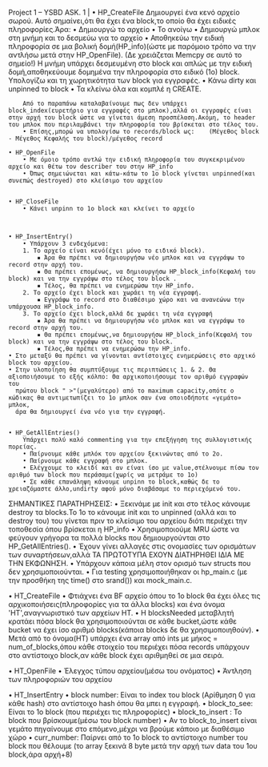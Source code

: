 Project 1 – YSBD
ASK. 1  |
    • HP_CreateFile
        Δημιουργεί ένα κενό αρχείο σωρού.
        Αυτό σημαίνει,ότι θα έχει ένα block,το οποίο θα έχει ειδικές πληροφορίες.Άρα:
        • Δημιουργώ το αρχείο
        • Το ανοίγω
        • Δημιουργώ μπλοκ στη μνήμη και το δεσμεύω για το αρχείο
        • Αποθηκεύω την ειδική πληροφορία σε μια βολική δομή(HP_info)(ώστε με παρόμοιο τρόπο να την αντλήσω μετά στην HP_OpenFile).
            (Δε χρειάζεται Memcpy σε αυτό το σημείο!)
            Η μνήμη υπάρχει δεσμευμένη στο block και απλώς με την ειδική δομή,αποθηκεύουμε δομημένα την πληροφορία στο ειδικό (1ο) block.
            Υπολογίζω και τη χωρητικότητα των block για εγγραφές.
        • Κάνω dirty και unpinned το block
        • Τα κλείνω όλα και κομπλέ η CREATE.


        Από το παραπάνω καταλαβαίνουμε πως δεν υπάρχει block_index(ευρετήριο για εγγραφές στο μπλοκ),αλλά οι εγγραφές είναι στην αρχή του block ώστε να γίνεται άμεση προσπέλαση.Ακόμη, το header του μπλοκ που περιλαμβάνει την πληροφορία του βρίσκεται στο τέλος του.
        • Επίσης,μπορώ να υπολογίσω το records/block ως:    (Μέγεθος block  - Μέγεθος Κεφαλής του block)/μέγεθος record

    • HP_OpenFile
        • Με όμοιο τρόπο αντλώ την ειδική πληροφορία του συγκεκριμένου αρχείο και θέτω τον describer του στην HP_info
        • Όπως σημειώνεται και κάτω-κάτω το 1ο block γίνεται unpinned(και συνεπώς destroyed) στο κλείσιμο του αρχείου
 

    • HP_CloseFile
        • Κάνει unpinn το 1ο block και κλείνει το αρχείο
 


    • HP_InsertEntry()
        • Υπάρχουν 3 ενδεχόμενα:
        1. Το αρχείο είναι κενό(έχει μόνο το ειδικό block).
            ▪ Άρα θα πρέπει να δημιουργήσω νέο μπλοκ και να εγγράψω το record στην αρχή του.
            ▪ Θα πρέπει επομένως, να δημιουργήσω HP_block_info(Κεφαλή του block) και να την εγγράψω στο τέλος του block .
            ▪ Τέλος, θα πρέπει να ενημερώσω την HP_info.
        2. Το αρχείο έχει block και χωράει τη νέα εγγραφή.
            ▪ Εγγράφω το record στο διαθέσιμο χώρο και να ανανεώνω την υπάρχουσα HP_block_info.
        3. Το αρχείο έχει block,αλλά δε χωράει τη νέα εγγραφή
            ▪ Άρα θα πρέπει να δημιουργήσω νέο μπλοκ και να εγγράψω το record στην αρχή του.
            ▪ Θα πρέπει επομένως,να δημιουργήσω HP_block_info(Κεφαλή του block) και να την εγγράψω στο τέλος του block.
            ▪ Τέλος,θα πρέπει να ενημερώσω την HP_info.
    • Στο μεταξύ θα πρέπει να γίνονται αντίστοιχες ενημερώσεις στο αρχικό block του αρχείου.
    • Στην υλοποίηση θα συμπτύξουμε τις περιπτώσεις 1. & 2. Θα αξιοποιήσουμε το εξής κόλπο: Θα αρχικοποιήσουμε τον αριθμό εγγραφών του 
      πρώτου block " >"(μεγαλύτερο) από το maximum capacity,οπότε ο κώδικας θα αντιμετωπίζει το 1ο μπλοκ σαν ένα οποιοδήποτε «γεμάτο» μπλοκ,
      άρα θα δημιουργεί ένα νέο για την εγγραφή.


    • HP_GetAllEntries()
        Υπάρχει πολύ καλό commenting για την επεξήγηση της συλλογιστικής πορείας.
        • Παίρνουμε κάθε μπλόκ του αρχείου ξεκινώντας από το 2ο.
        • Παίρνουμε κάθε εγγραφή στο μπλοκ.
        • Ελέγχουμε το κλειδί και αν είναι ίσο με value,στέλνουμε πίσω τον αριθμό των block που περάσαμε(χωρίς να μετράμε το 1ο)
        • Σε κάθε επανάληψη κάνουμε unpinn το block,καθώς δε το χρειαζόμαστε άλλο,undirty αφού μόνο διαβάσαμε το περιεχόμενό του.
        


ΣΗΜΑΝΤΙΚΕΣ ΠΑΡΑΤΗΡΗΣΕΙΣ:
    • Ξεκινάμε με init και στο τέλος κάνουμε destroy τα blocks.Το 1ο το κάνουμε init και το unpinned (αλλά και το destroy του) του γίνεται πριν το κλείσιμο του αρχείου διότι περιέχει την τοποθεσία όπου βρίσκεται η HP_info
    • Χρησιμοποιούμε MRU ώστε να φεύγουν γρήγορα τα πολλά blocks που δημιουργούνται στο HP_GetAllEntries().
    • Έχουν γίνει αλλαγές στις ονομασίες των ορισμάτων των συναρτήσεων,αλλά ΤΑ ΠΡΩΤΟΤΥΠΑ ΕΧΟΥΝ ΔΙΑΤΗΡΗΘΕΙ ΙΔΙΑ ΜΕ ΤΗΝ ΕΚΦΩΝΗΣΗ.
    • Υπάρχουν κάποια μέλη στον ορισμό των structs που δεν χρησιμοποιούνται.
    • Για testing χρησιμοποιήθηκαν οι hp_main.c (με την προσθήκη της time() στο srand()) και mock_main.c.


• HT_CreateFile
    • Φτιάχνει ένα BF αρχείο όπου το 1ο block θα έχει όλες τις αρχικοποιήσεις(πληροφορίες για τα άλλα blocks) και ένα όνομα 'ΗΤ',αναγνωριστικό των αρχείων HT.
    • Η blocksNeeded μεταβλητή κρατάει πόσα block θα χρησιμοποιούνται σε κάθε bucket,ώστε κάθε bucket να έχει ίσο αριθμό blocks(κάποια blocks δε θα χρησιμοποιηθούν).
    • Μετά από το όνομα(HT) υπάρχει ένα array από ints με μήκος = num_of_blocks,όπου κάθε στοιχείο του περιέχει πόσα records υπάρχουν στο αντίστοιχο block,αν κάθε block έχει αριθμηθεί σε μια σειρά.

• HT_OpenFile
    • Έλεγχος τύπου αρχείου(μέσω του ονόματος)
    • Άντληση των πληροφοριών του αρχείου

• HT_InsertEntry
    • block number: Είναι το index του block (Αρίθμηση 0 για κάθε hash) στο αντίστοιχο hash όπου θα μπει η εγγραφή.
    • block_to_see: Είναι το 1ο block (που περιέχει τις πληροφορίες)
    • block_to_insert : Το block που βρίσκουμε(μέσω του block number)
    • Αν το block_to_insert είναι γεμάτο πηγαίνουμε στο επόμενο,μέχρι να βρούμε κάποιο με διαθέσιμο χώρο
    • curr_number: Παίρνει από το 1ο block το αντίστοιχο number του block που θέλουμε (το array ξεκινά 8 byte μετά την αρχή των data του 1ου block,άρα αρχή+8)